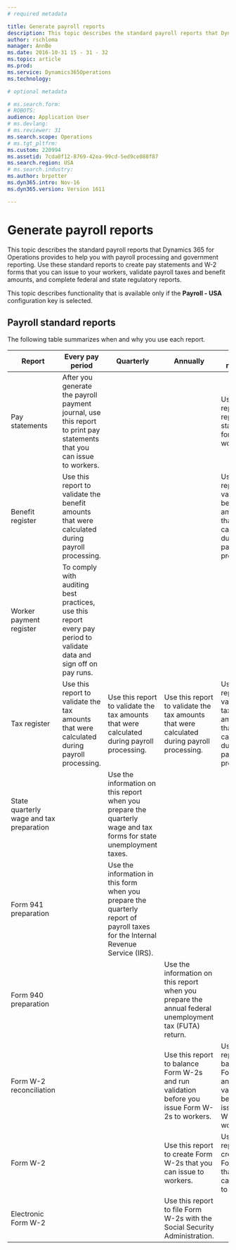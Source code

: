 ```yaml
---
# required metadata

title: Generate payroll reports
description: This topic describes the standard payroll reports that Dynamics 365 for Operations provides to help you with payroll processing and government reporting. Use these standard reports to create pay statements and W-2 forms that you can issue to your workers, validate payroll taxes and benefit amounts, and complete federal and state regulatory reports.
author: rschloma
manager: AnnBe
ms.date: 2016-10-31 15 - 31 - 32
ms.topic: article
ms.prod: 
ms.service: Dynamics365Operations
ms.technology: 

# optional metadata

# ms.search.form: 
# ROBOTS: 
audience: Application User
# ms.devlang: 
# ms.reviewer: 31
ms.search.scope: Operations
# ms.tgt_pltfrm: 
ms.custom: 220994
ms.assetid: 7cda0f12-8769-42ea-99cd-5ed9ce088f87
ms.search.region: USA
# ms.search.industry: 
ms.author: brpotter
ms.dyn365.intro: Nov-16
ms.dyn365.version: Version 1611

---
```


# Generate payroll reports

This topic describes the standard payroll reports that Dynamics 365 for Operations provides to help you with payroll processing and government reporting. Use these standard reports to create pay statements and W-2 forms that you can issue to your workers, validate payroll taxes and benefit amounts, and complete federal and state regulatory reports.

This topic describes functionality that is available only if the **Payroll - USA** configuration key is selected.

## Payroll standard reports
The following table summarizes when and why you use each report.

| Report                                   | Every pay period                                                                                                       | Quarterly                                                                                                                       | Annually                                                                                               | As required                                                                                     |
|------------------------------------------|------------------------------------------------------------------------------------------------------------------------|---------------------------------------------------------------------------------------------------------------------------------|--------------------------------------------------------------------------------------------------------|-------------------------------------------------------------------------------------------------|
| Pay statements                           | After you generate the payroll payment journal, use this report to print pay statements that you can issue to workers. |                                                                                                                                 |                                                                                                        | Use this report to reprint pay statements for workers.                                          |
| Benefit register                         | Use this report to validate the benefit amounts that were calculated during payroll processing.                        |                                                                                                                                 |                                                                                                        | Use this report to validate the benefit amounts that were calculated during payroll processing. |
| Worker payment register                  | To comply with auditing best practices, use this report every pay period to validate data and sign off on pay runs.    |                                                                                                                                 |                                                                                                        |                                                                                                 |
| Tax register                             | Use this report to validate the tax amounts that were calculated during payroll processing.                            | Use this report to validate the tax amounts that were calculated during payroll processing.                                     | Use this report to validate the tax amounts that were calculated during payroll processing.            | Use this report to validate the tax amounts that were calculated during payroll processing.     |
| State quarterly wage and tax preparation |                                                                                                                        | Use the information on this report when you prepare the quarterly wage and tax forms for state unemployment taxes.              |                                                                                                        |                                                                                                 |
| Form 941 preparation                     |                                                                                                                        | Use the information in this form when you prepare the quarterly report of payroll taxes for the Internal Revenue Service (IRS). |                                                                                                        |                                                                                                 |
| Form 940 preparation                     |                                                                                                                        |                                                                                                                                 | Use the information on this report when you prepare the annual federal unemployment tax (FUTA) return. |                                                                                                 |
| Form W-2 reconciliation                  |                                                                                                                        |                                                                                                                                 | Use this report to balance Form W-2s and run validation before you issue Form W-2s to workers.         | Use this report to balance Form W-2s and run validation before you issue Form W-2s to workers.  |
| Form W-2                                 |                                                                                                                        |                                                                                                                                 | Use this report to create Form W-2s that you can issue to workers.                                     | Use this report to create Form W-2s that you can issue to workers.                              |
| Electronic Form W-2                      |                                                                                                                        |                                                                                                                                 | Use this report to file Form W-2s with the Social Security Administration.                             |                                                                                                 |



